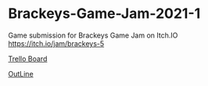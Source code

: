 # Brackeys-Game-Jam-2021-1
Game submission for Brackeys Game Jam on Itch.IO https://itch.io/jam/brackeys-5


[Trello Board](https://trello.com/b/b2zDgkeW/brackeys-jam-stronger-together)


[OutLine](https://github.com/Coffee-Break-Games-Studio/Brackeys-Game-Jam-2021-1/wiki)
